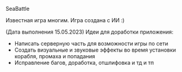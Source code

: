 SeaBattle

Известная игра многим. Игра создана с ИИ :)


(Дата выполнения 15.05.2023)
Идеи для доработки приложения:
- Написать серверную часть для возможности игры по сети
- Создать визуальные и звуковые эффекты во время установки корабля, промаха и попадания
- Исправление багов, доработка, отшлифовка и тд и тп

